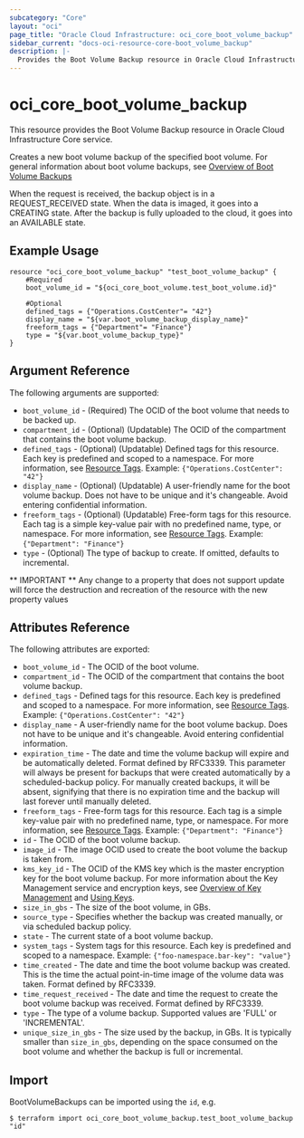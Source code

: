 ```yaml
---
subcategory: "Core"
layout: "oci"
page_title: "Oracle Cloud Infrastructure: oci_core_boot_volume_backup"
sidebar_current: "docs-oci-resource-core-boot_volume_backup"
description: |-
  Provides the Boot Volume Backup resource in Oracle Cloud Infrastructure Core service
---
```


# oci_core_boot_volume_backup
This resource provides the Boot Volume Backup resource in Oracle Cloud Infrastructure Core service.

Creates a new boot volume backup of the specified boot volume. For general information about boot volume backups,
see [Overview of Boot Volume Backups](https://docs.cloud.oracle.com/iaas/Content/Block/Concepts/bootvolumebackups.htm)

When the request is received, the backup object is in a REQUEST_RECEIVED state.
When the data is imaged, it goes into a CREATING state.
After the backup is fully uploaded to the cloud, it goes into an AVAILABLE state.


## Example Usage

```hcl
resource "oci_core_boot_volume_backup" "test_boot_volume_backup" {
	#Required
	boot_volume_id = "${oci_core_boot_volume.test_boot_volume.id}"

	#Optional
	defined_tags = {"Operations.CostCenter"= "42"}
	display_name = "${var.boot_volume_backup_display_name}"
	freeform_tags = {"Department"= "Finance"}
	type = "${var.boot_volume_backup_type}"
}
```

## Argument Reference

The following arguments are supported:

* `boot_volume_id` - (Required) The OCID of the boot volume that needs to be backed up.
* `compartment_id` - (Optional) (Updatable) The OCID of the compartment that contains the boot volume backup.
* `defined_tags` - (Optional) (Updatable) Defined tags for this resource. Each key is predefined and scoped to a namespace. For more information, see [Resource Tags](https://docs.cloud.oracle.com/iaas/Content/General/Concepts/resourcetags.htm).  Example: `{"Operations.CostCenter": "42"}` 
* `display_name` - (Optional) (Updatable) A user-friendly name for the boot volume backup. Does not have to be unique and it's changeable. Avoid entering confidential information. 
* `freeform_tags` - (Optional) (Updatable) Free-form tags for this resource. Each tag is a simple key-value pair with no predefined name, type, or namespace. For more information, see [Resource Tags](https://docs.cloud.oracle.com/iaas/Content/General/Concepts/resourcetags.htm).  Example: `{"Department": "Finance"}` 
* `type` - (Optional) The type of backup to create. If omitted, defaults to incremental.


** IMPORTANT **
Any change to a property that does not support update will force the destruction and recreation of the resource with the new property values

## Attributes Reference

The following attributes are exported:

* `boot_volume_id` - The OCID of the boot volume.
* `compartment_id` - The OCID of the compartment that contains the boot volume backup.
* `defined_tags` - Defined tags for this resource. Each key is predefined and scoped to a namespace. For more information, see [Resource Tags](https://docs.cloud.oracle.com/iaas/Content/General/Concepts/resourcetags.htm).  Example: `{"Operations.CostCenter": "42"}` 
* `display_name` - A user-friendly name for the boot volume backup. Does not have to be unique and it's changeable. Avoid entering confidential information. 
* `expiration_time` - The date and time the volume backup will expire and be automatically deleted. Format defined by RFC3339. This parameter will always be present for backups that were created automatically by a scheduled-backup policy. For manually created backups, it will be absent, signifying that there is no expiration time and the backup will last forever until manually deleted. 
* `freeform_tags` - Free-form tags for this resource. Each tag is a simple key-value pair with no predefined name, type, or namespace. For more information, see [Resource Tags](https://docs.cloud.oracle.com/iaas/Content/General/Concepts/resourcetags.htm).  Example: `{"Department": "Finance"}` 
* `id` - The OCID of the boot volume backup.
* `image_id` - The image OCID used to create the boot volume the backup is taken from.
* `kms_key_id` - The OCID of the KMS key which is the master encryption key for the boot volume backup. For more information about the Key Management service and encryption keys, see [Overview of Key Management](https://docs.cloud.oracle.com/iaas/Content/KeyManagement/Concepts/keyoverview.htm) and [Using Keys](https://docs.cloud.oracle.com/iaas/Content/KeyManagement/Tasks/usingkeys.htm). 
* `size_in_gbs` - The size of the boot volume, in GBs. 
* `source_type` - Specifies whether the backup was created manually, or via scheduled backup policy.
* `state` - The current state of a boot volume backup.
* `system_tags` - System tags for this resource. Each key is predefined and scoped to a namespace. Example: `{"foo-namespace.bar-key": "value"}` 
* `time_created` - The date and time the boot volume backup was created. This is the time the actual point-in-time image of the volume data was taken. Format defined by RFC3339. 
* `time_request_received` - The date and time the request to create the boot volume backup was received. Format defined by RFC3339. 
* `type` - The type of a volume backup. Supported values are 'FULL' or 'INCREMENTAL'.
* `unique_size_in_gbs` - The size used by the backup, in GBs. It is typically smaller than `size_in_gbs`, depending on the space consumed on the boot volume and whether the backup is full or incremental. 

## Import

BootVolumeBackups can be imported using the `id`, e.g.

```
$ terraform import oci_core_boot_volume_backup.test_boot_volume_backup "id"
```

